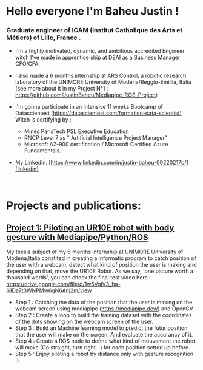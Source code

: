 # Hello everyone I'm Baheu Justin !

### Graduate engineer of ICAM (Institut Catholique des Arts et Métiers) of Lille, France . 

- I'm a highly motivated, dynamic, and ambitious accredited Engineer witch I've made in apprentice ship at DEAI as a Business Manager CFO/CFA.
- I also made a 6 months internship at ARS Control, a robotic research laboratory of the UNIMORE University of Modena/Reggio-Emillia, Italia (see more about it in my Project N°1 : https://github.com/JustinBaheu/Mediapipe_ROS_Project)
- I'm gonna participate in an intensive 11 weeks Bootcamp of Datascientest [https://datascientest.com/formation-data-scientist] 
    Witch is certifying by :  
    * Mines ParisTech PSL Executive Education 
    * RNCP Level 7 as " Artificial Intelligence Project Manager"
    * Microsoft AZ-900 certification / Microsoft Certified Azure Fundamentals.
    
- My LinkedIn: [https://www.linkedin.com/in/justin-baheu-09220217b/][linkedin]

<br />

# Projects and publications:
## [Project 1: Piloting an UR10E robot with body gesture with Mediapipe/Python/ROS](https://github.com/JustinBaheu/Mediapipe_ROS_Project)
My thesis subject of my 6 months internship at UNIMORE University of Modena,Italia constited in creating a informatic program to catch position of the user with a webcam, detect what kind of position the user is making and depending on that, move the UR10E Robot. As we say, 'one picture worth a thousand words', you can check the final test video here : https://drive.google.com/file/d/1w5VgjV3_ha-61Da7t3WNPMw6gN6Anj2m/view

- Step 1 : Catching the data of the position that the user is making on the webcam screen using mediapipe (https://mediapipe.dev/) and OpenCV.
- Step 2 : Create a loop to build the training dataset with the coordinates of the dots showing on the webcam screen of the user.
- Step 3 : Build an Machine learning model to predict the futur position that the user will make on the screen. And evaluate the accurancy of it.
- Step 4 : Create a ROS node to define what kind of mouvement the robot  will make (Go straight, turn right...) for each position setted up before.
- Step 5 : Enjoy piloting a robot by distance only with gesture recognition ;)
